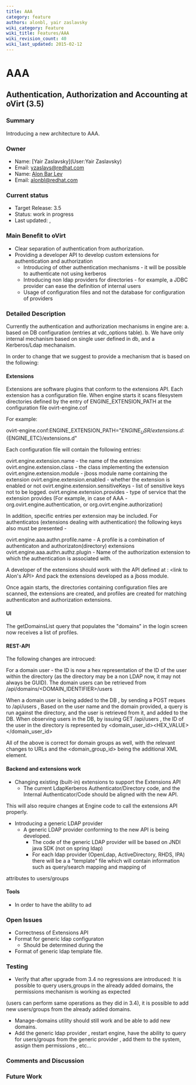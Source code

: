 ```yaml
---
title: AAA
category: feature
authors: alonbl, yair zaslavsky
wiki_category: Feature
wiki_title: Features/AAA
wiki_revision_count: 40
wiki_last_updated: 2015-02-12
---
```


# AAA

## Authentication, Authorization and Accounting at oVirt (3.5)

### Summary

Introducing a new architecture to AAA.

### Owner

*   Name: [Yair Zaslavsky](User:Yair Zaslavsky)
*   Email: <yzaslavs@redhat.com>
*   Name: [Alon Bar Lev](User:alonbl)
*   Email: <alonbl@redhat.com>

### Current status

*   Target Release: 3.5
*   Status: work in progress
*   Last updated: ,

### Main Benefit to oVirt

*   Clear separation of authentication from authorization.
*   Providing a developer API to develop custom extensions for authentication and authorization
    -   Introducing of other authentication mechanisms - it will be possible to authenticate not using kerberos
    -   Introducing non ldap providers for directories - for example, a JDBC provider can ease the definition of internal users
    -   Usage of configuration files and not the database for configuration of providers

### Detailed Description

Currently the authentication and authorization mechanisms in engine are: a. based on DB configuration (entries at vdc_options table). b. We have only internal mechanism based on single user defined in db, and a Kerberos/Ldap mechanaism.

In order to change that we suggest to provide a mechanism that is based on the following:

#### Extensions

Extensions are software plugins that conform to the extensions API. Each extension has a configuration file. When engine starts it scans filesystem directories defined by the entry of ENGINE_EXTENSION_PATH at the configuration file ovirt-engine.cof

For example:

ovirt-engine.conf:ENGINE_EXTENSION_PATH="${ENGINE_USR}/extensions.d:${ENGINE_ETC}/extensions.d"

Each configuration file will contain the following entries:

ovirt.engine.extension.name - the name of the extension ovirt.engine.extension.class - the class implementing the extension ovirt.engine.extension.module - jboss module name containing the extension ovirt.engine.extension.enabled - whether the extension is enabled or not ovirt.engine.extension.sensitiveKeys - list of sensitive keys not to be logged. ovirt.engine.extension.provides - type of service that the extension provides (For example, in case of AAA - org.ovirt.engine.authentication, or org.ovirt.engine.authorization)

In addition, specific entries per extension may be included. For authenticatos (extensions dealing with authentication) the following keys also must be presented -

ovirt.engine.aaa.authn.profile.name - A profile is a combination of authenticaton and authorizaton(directory) extensions ovirt.engine.aaa.authn.authz.plugin - Name of the authorization extension to which the authentication is associated with.

A developer of the extensions should work with the API defined at : <link to Alon's API> And pack the extensions developed as a jboss module.

Once again starts, the directories containing configuration files are scanned, the extensions are created, and profiles are created for matching authenticaton and authorization extensions.

#### UI

The getDomainsList query that populates the "domains" in the login screen now receives a list of profiles.

#### REST-API

The following changes are introcued:

For a domain user - the ID is now a hex representation of the ID of the user within the directory (as the directory may be a non LDAP now, it may not always be GUID). The domain users can be retrieved from /api/domains/<DOMAIN_IDENTIFIER>/users

When a domain user is being added to the DB , by sending a POST reques to /api/users , Based on the user name and the domain provided, a query is run against the directory, and the user is retrieved from it, and added to the DB. When observing users in the DB, by issuing GET /api/users , the ID of the user in the directory is represented by <domain_user_id><HEX_VALUE></domain_user_id>

All of the above is correct for domain groups as well, with the relevant changes to URLs and the <domain_group_id> being the additional XML element.

#### Backend and extensions work

*   Changing existing (built-in) extensions to support the Extensions API
    -   The current LdapKerberos Authenticator/Directory code, and the Internal Authenticator/Code should be aligned with the new API.

This will also require changes at Engine code to call the extensions API properly.

*   Introducing a generic LDAP provider
    -   A generic LDAP provider conforming to the new API is being developed.
        -   The code of the generic LDAP provider will be based on JNDI java SDK (not on spring ldap)
        -   For each ldap provider (OpenLdap, ActiveDirectory, RHDS, IPA) there will be a a "template" file which will contain information such as query/search mapping and mapping of

attributes to users/groups

#### Tools

*   In order to have the ability to ad

### Open Issues

*   Correctness of Extensions API
*   Format for generic ldap configuraton
    -   Should be determined during the
*   Format of generic ldap template file.

### Testing

*   Verify that after upgrade from 3.4 no regressions are introduced: It is possible to query users,groups in the already added domains, the permissions mechanism is working as expected

(users can perform same operations as they did in 3.4), it is possible to add new users/groups from the already added domains.

*   Manage-domains utility should still work and be able to add new domains.
*   Add the generic ldap provider , restart engine, have the ability to query for users/groups from the generic provider , add them to the system, assign them permissions , etc...

### Comments and Discussion

### Future Work
